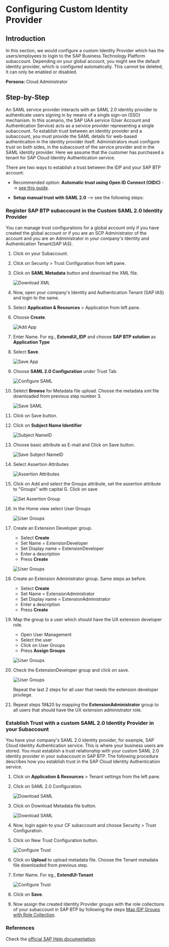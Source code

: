
# Configuring Custom Identity Provider

## Introduction

In this section, we would configure a custom Identity Provider which has the users/employees to login to the SAP Business Technology Platform subaccount.
Depending on your global account, you might see the default identity provider, which is configured automatically. This cannot be deleted, it can only be enabled or disabled. 

**Persona:** Cloud Administrator

## Step-by-Step

An SAML service provider interacts with an SAML 2.0 identity provider to authenticate users signing in by means of a single sign-on (SSO) mechanism. In this scenario, the SAP UAA service (User Account and Authentication Service) acts as a service provider representing a single subaccount. To establish trust between an identity provider and a subaccount, you must provide the SAML details for web-based authentication in the identity provider itself. Administrators must configure trust on both sides, in the subaccount of the service provider and in the SAML identity provider. Here we assume that the customer has purchased a tenant for SAP Cloud Identity Authentication service.

There are two ways to establish a trust between the IDP and your SAP BTP account:

* Recommended option: **Automatic trust using Open ID Connect (OIDC)** --> [see this guide](./AutomaticTrust.md).

* **Setup manual trust with SAML 2.0** --> see the following steps:

### Register SAP BTP subaccount in the Custom SAML 2.0 Identity Provider

You can manage trust configurations for a global account only if you have created the global account or if you are an SCP Administrator of the account and you are an Administrator in your company's Identity and Authentication Tenant(SAP IAS).


1. Click on your Subaccount.
2. Click on Security > Trust Configuration from left pane. 
3. Click on **SAML Metadata** button and download the XML file.
   
   ![Download XML](./images/CustIDP-SAML.png)
   
4. Now, open your company's Identity and Authentication Tenant (SAP IAS) and login to the same.
5. Select **Application & Resources** > Application from left pane.
6. Choose **Create**.
   
   ![Add App](./images/CustIDP-addApp.png)
   
7. Enter Name. For eg., **ExtendUI\_IDP** and choose **SAP BTP solution** as **Application Type**
8. Select **Save**.

   ![Save App](./images/CustIDP-saveApp.png)
9. Choose **SAML 2.0 Configuration** under Trust Tab.
   
   ![Configure SAML](./images/CustIDP-configureSAML.png)
10. Seletct **Browse** for Metadata file upload. Choose the metadata xml file downloaded from previous step number 3.

    ![Save SAML](./images/CustIDP-saveSAML.png)   
11. Click on Save button.
12. Click on **Subject Name Identifier**
    
    ![Subject NameID](./images/CustIDP-subjectNameID.png) 
   
13. Choose basic attribute as E-mail and Click on Save button.
   
    ![Save Subject NameID](./images/CustIDP-subjectNameIDSave.png) 

14. Select Assertion Attributes
    
    ![Assertion Attributes](./images/CustIDP-addAssertion.png) 

15. Click on Add and select the Groups attribute, set the assertion attribute to "Groups" with capital G. Click on save
 
    ![Set Assertion Group](./images/CustIDP-addGroupAssertion.png)  

16. In the Home view select User Groups

    ![User Groups](./images/CustIDP-addGroups.png)

17. Create an Extension Developer group. 
    * Select **Create**
    * Set Name = ExtensionDeveloper
    * Set Display name = ExtensionDeveloper
    * Enter a description
    * Press **Create**

    ![User Groups](./images/CustIDP-addGroups2.png)


18.  Create an Extension Administrator group. Same steps as before.     
     * Select **Create**
     * Set Name = ExtensionAdministrator
     * Set Display name = ExtensionAdministrator
     * Enter a description
     * Press **Create**
  
19. Map the group to a user which should have the UX extension developer role. 
    * Open User Management
    * Select the user  
    * Click on User Groups
    * Press **Assign Groups**
   
    ![User Groups](./images/CustIDP-assertGroup.png)

20. Check the ExtensionDeveloper group and click on save.
   
    ![User Groups](./images/CustIDP-assertGroup2.png)

    Repeat the last 2 steps for all user that needs the extension developer privilege.

21. Repeat steps 19&20 by mapping the **ExtensionAdministrator** group to all users that should have the UX extension administrator role. 

### Establish Trust with a custom SAML 2.0 Identity Provider in your Subaccount
You have your company's SAML 2.0 identity provider, for example, SAP Cloud Identity Authentication service. This is where your business users are stored. You must establish a trust relationship with your custom SAML 2.0 identity provider in your subaccount in SAP BTP. The following procedure describes how you establish trust in the SAP Cloud Identity Authentication service.

1. Click on **Application & Resources** > Tenant settings from the left pane.
2. Click on SAML 2.0 Configuration.

   ![Download SAML](./images/CustIDP-IAS-SAML.png) 
   
3. Click on Download Metadata file button.

   ![Download SAML](./images/CustIDP-downloadIAS-SAML.png)
   
4. Now, login again to your CF subaccount and choose Security > Trust Configuration.
5. Click on New Trust Configuration button.
 
   ![Configure Trust](./images/CustIDP-configurenewTrust.png)
   
6. Click on **Upload** to upload metadata file. Choose the Tenant metadata file downloaded from previous step.
7. Enter Name. For eg., **ExtendUI-Tenant**
   
   ![Configure Trust](./images/CustIDP-configurenewTrust1.png)
   
8. Click on **Save**.
9. Now assign the created Identity Provider groups with the role collections of your subaccount in SAP BTP by following the steps [Map IDP Groups with Role Collection](./AutomaticTrust.md#map-idp-groups-with-role-collection).


### References
Check the [official SAP Help documentation](https://help.sap.com/viewer/65de2977205c403bbc107264b8eccf4b/Cloud/en-US/7c6aa87459764b179aeccadccd4f91f3.html).
